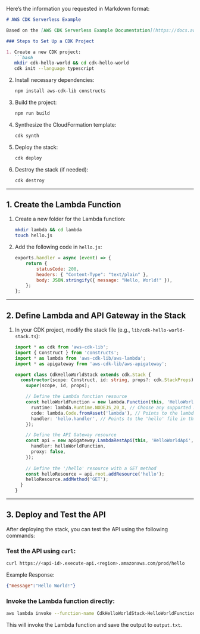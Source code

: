 Here’s the information you requested in Markdown format:

```markdown
# AWS CDK Serverless Example

Based on the [AWS CDK Serverless Example Documentation](https://docs.aws.amazon.com/cdk/v2/guide/serverless_example.html).

### Steps to Set Up a CDK Project

1. Create a new CDK project:
   ```bash
   mkdir cdk-hello-world && cd cdk-hello-world
   cdk init --language typescript
   ```

2. Install necessary dependencies:
   ```bash
   npm install aws-cdk-lib constructs
   ```

3. Build the project:
   ```bash
   npm run build
   ```

4. Synthesize the CloudFormation template:
   ```bash
   cdk synth
   ```

5. Deploy the stack:
   ```bash
   cdk deploy
   ```

6. Destroy the stack (if needed):
   ```bash
   cdk destroy
   ```

---

## 1. Create the Lambda Function

1. Create a new folder for the Lambda function:
   ```bash
   mkdir lambda && cd lambda
   touch hello.js
   ```

2. Add the following code in `hello.js`:
   ```javascript
   exports.handler = async (event) => {
       return {
           statusCode: 200,
           headers: { "Content-Type": "text/plain" },
           body: JSON.stringify({ message: "Hello, World!" }),
       };
   };
   ```

---

## 2. Define Lambda and API Gateway in the Stack

1. In your CDK project, modify the stack file (e.g., `lib/cdk-hello-world-stack.ts`):

   ```typescript
   import * as cdk from 'aws-cdk-lib';
   import { Construct } from 'constructs';
   import * as lambda from 'aws-cdk-lib/aws-lambda';
   import * as apigateway from 'aws-cdk-lib/aws-apigateway';

   export class CdkHelloWorldStack extends cdk.Stack {
     constructor(scope: Construct, id: string, props?: cdk.StackProps) {
       super(scope, id, props);

       // Define the Lambda function resource
       const helloWorldFunction = new lambda.Function(this, 'HelloWorldFunction', {
         runtime: lambda.Runtime.NODEJS_20_X, // Choose any supported Node.js runtime
         code: lambda.Code.fromAsset('lambda'), // Points to the lambda directory
         handler: 'hello.handler', // Points to the 'hello' file in the lambda directory
       });

       // Define the API Gateway resource
       const api = new apigateway.LambdaRestApi(this, 'HelloWorldApi', {
         handler: helloWorldFunction,
         proxy: false,
       });
        
       // Define the '/hello' resource with a GET method
       const helloResource = api.root.addResource('hello');
       helloResource.addMethod('GET');
     }
   }
   ```

---

## 3. Deploy and Test the API

After deploying the stack, you can test the API using the following commands:

### Test the API using `curl`:

```bash
curl https://<api-id>.execute-api.<region>.amazonaws.com/prod/hello
```

Example Response:
```json
{"message":"Hello World!"}
```

### Invoke the Lambda function directly:

```bash
aws lambda invoke --function-name CdkHelloWorldStack-HelloWorldFunctionunique-identifier output.txt
```

This will invoke the Lambda function and save the output to `output.txt`.
``` 
